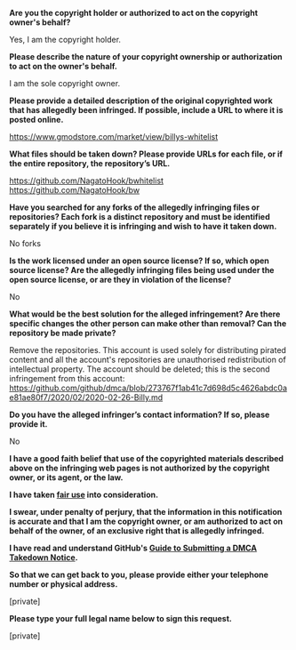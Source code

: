 **Are you the copyright holder or authorized to act on the copyright owner's behalf?**

Yes, I am the copyright holder.

**Please describe the nature of your copyright ownership or authorization to act on the owner's behalf.**

I am the sole copyright owner.

**Please provide a detailed description of the original copyrighted work that has allegedly been infringed. If possible, include a URL to where it is posted online.**

https://www.gmodstore.com/market/view/billys-whitelist

**What files should be taken down? Please provide URLs for each file, or if the entire repository, the repository’s URL.**

https://github.com/NagatoHook/bwhitelist  
https://github.com/NagatoHook/bw

**Have you searched for any forks of the allegedly infringing files or repositories? Each fork is a distinct repository and must be identified separately if you believe it is infringing and wish to have it taken down.**

No forks

**Is the work licensed under an open source license? If so, which open source license? Are the allegedly infringing files being used under the open source license, or are they in violation of the license?**

No

**What would be the best solution for the alleged infringement? Are there specific changes the other person can make other than removal? Can the repository be made private?**

Remove the repositories.
This account is used solely for distributing pirated content and all the account's repositories are unauthorised redistribution of intellectual property. The account should be deleted; this is the second infringement from this account: https://github.com/github/dmca/blob/273767f1ab41c7d698d5c4626abdc0ae81ae80f7/2020/02/2020-02-26-Billy.md

**Do you have the alleged infringer’s contact information? If so, please provide it.**

No

**I have a good faith belief that use of the copyrighted materials described above on the infringing web pages is not authorized by the copyright owner, or its agent, or the law.**

**I have taken <a href="https://www.lumendatabase.org/topics/22">fair use</a> into consideration.**

**I swear, under penalty of perjury, that the information in this notification is accurate and that I am the copyright owner, or am authorized to act on behalf of the owner, of an exclusive right that is allegedly infringed.**

**I have read and understand GitHub's <a href="https://help.github.com/articles/guide-to-submitting-a-dmca-takedown-notice/">Guide to Submitting a DMCA Takedown Notice</a>.**

**So that we can get back to you, please provide either your telephone number or physical address.**

[private]

**Please type your full legal name below to sign this request.**

[private]
